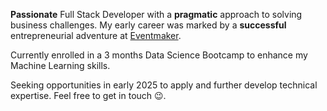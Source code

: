**Passionate** Full Stack Developer with a **pragmatic** approach to solving business challenges. My early career was marked by a **successful** entrepreneurial adventure at <a href="https://www.eventmaker.com" target="_blank" rel="noopener noreferrer">Eventmaker</a>.

Currently enrolled in a 3 months Data Science Bootcamp to enhance my Machine Learning skills.

Seeking opportunities in early 2025 to apply and further develop technical expertise. Feel free to get in touch 😉.
